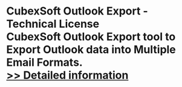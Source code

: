 # CubexSoft Outlook Export - Technical License<br />CubexSoft Outlook Export tool to Export Outlook data into Multiple Email Formats.<br />[>> Detailed information](https://secure.shareit.com/shareit/product.html?productid=300750768&affiliateid=200057808)
